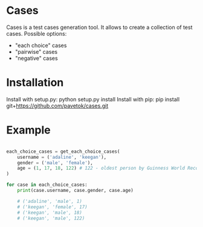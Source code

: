 Cases
=====
Cases is a test cases generation tool.
It allows to create a collection of test cases.
Possible options:
* "each choice" cases
* "pairwise" cases
* "negative" cases

Installation
============
Install with setup.py:
    python setup.py install
Install with pip:
    pip install git+https://github.com/pavetok/cases.git

Example
=======
```python

each_choice_cases = get_each_choice_cases(
    username = ('adaline', 'keegan'),
    gender = ('male', 'female'),
    age = (1, 17, 18, 122) # 122 - oldest person by Guinness World Records
)

for case in each_choice_cases:
    print(case.username, case.gender, case.age)

    # ('adaline', 'male', 1)
    # ('keegan', 'female', 17)
    # ('keegan', 'male', 18)
    # ('keegan', 'male', 122)
```
